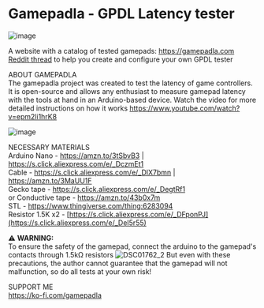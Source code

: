# Gamepadla - GPDL Latency tester
![image](https://github.com/cakama3a/GPDL/assets/15096106/0518b60b-ef90-43f7-9594-721d912dac04)

A website with a catalog of tested gamepads: https://gamepadla.com  
[Reddit thread](https://www.reddit.com/r/Gamepadla/comments/1bdqduh/help_with_building_and_configuring_the_arduino/) to help you create and configure your own GPDL tester  

ABOUT GAMEPADLA  
The gamepadla project was created to test the latency of game controllers. It is open-source and allows any enthusiast to measure gamepad latency with the tools at hand in an Arduino-based device.
Watch the video for more detailed instructions on how it works https://www.youtube.com/watch?v=epm2li1hrK8  

![image](https://github.com/cakama3a/GPDL/assets/15096106/cd36b1d5-f1b3-49d9-b0e8-a1b1e9211546)

  
NECESSARY MATERIALS  
Arduino Nano - https://amzn.to/3tSbvB3 | https://s.click.aliexpress.com/e/_DczmEt1  
Cable - https://s.click.aliexpress.com/e/_DlX7bmn | https://amzn.to/3MaUU1F  
Gecko tape - https://s.click.aliexpress.com/e/_DegtRf1  
or Conductive tape - https://amzn.to/43b0x7m  
STL - https://www.thingiverse.com/thing:6283094  
Resistor 1.5K x2 - [https://s.click.aliexpress.com/e/_DFponPJ](https://s.click.aliexpress.com/e/_DeI5r55)

⚠️ **WARNING:**  
To ensure the safety of the gamepad, connect the arduino to the gamepad's contacts through 1.5kΩ resistors
![DSC01762_2](https://github.com/cakama3a/GPDL/assets/15096106/05322302-6f0e-494a-adc2-253bdd8cb30b)
But even with these precautions, the author cannot guarantee that the gamepad will not malfunction, so do all tests at your own risk!  

SUPPORT ME  
https://ko-fi.com/gamepadla  
